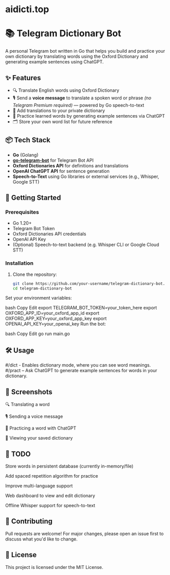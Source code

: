 # aidicti.top

# 📚 Telegram Dictionary Bot

A personal Telegram bot written in Go that helps you build and practice your own dictionary by translating words using the Oxford Dictionary and generating example sentences using ChatGPT.

## ✨ Features

- 🔍 Translate English words using Oxford Dictionary
- 🎙️ Send a **voice message** to translate a spoken word or phrase *(no Telegram Premium required)* — powered by Go speech-to-text
- 📖 Add translations to your private dictionary
- 🧠 Practice learned words by generating example sentences via ChatGPT
- 🗂️ Store your own word list for future reference

## 📦 Tech Stack

- **Go** (Golang)
- **[go-telegram-bot](https://github.com/go-telegram/bot)** for Telegram Bot API
- **Oxford Dictionaries API** for definitions and translations
- **OpenAI ChatGPT API** for sentence generation
- **Speech-to-Text** using Go libraries or external services (e.g., Whisper, Google STT)

## 🚀 Getting Started

### Prerequisites

- Go 1.20+
- Telegram Bot Token
- Oxford Dictionaries API credentials
- OpenAI API Key
- (Optional) Speech-to-text backend (e.g. Whisper CLI or Google Cloud STT)

### Installation

1. Clone the repository:

   ```bash
   git clone https://github.com/your-username/telegram-dictionary-bot.git
   cd telegram-dictionary-bot
Set your environment variables:

bash
Copy
Edit
export TELEGRAM_BOT_TOKEN=your_token_here
export OXFORD_APP_ID=your_oxford_app_id
export OXFORD_APP_KEY=your_oxford_app_key
export OPENAI_API_KEY=your_openai_key
Run the bot:

bash
Copy
Edit
go run main.go

## 🛠 Usage
#/dict - Enables dictionary mode, where you can see word meanings.
#/pract – Ask ChatGPT to generate example sentences for words in your dictionary.

## 📸 Screenshots
🔍 Translating a word

🎙️ Sending a voice message

🧠 Practicing a word with ChatGPT

📖 Viewing your saved dictionary

## 📝 TODO
Store words in persistent database (currently in-memory/file)

Add spaced repetition algorithm for practice

Improve multi-language support

Web dashboard to view and edit dictionary

Offline Whisper support for speech-to-text

## 🤝 Contributing
Pull requests are welcome! For major changes, please open an issue first to discuss what you'd like to change.

## 📄 License
This project is licensed under the MIT License.
